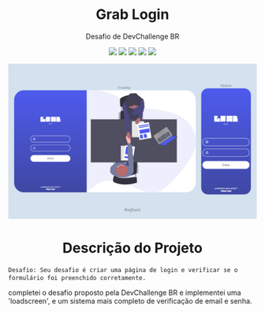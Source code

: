 <h1 align="center">Grab Login</h1>

<p align="center">Desafio de DevChallenge BR</p>

<p align="center">
  <img src="http://img.shields.io/static/v1?label=HTML&message=HTML5&color=orange&style=for-the-badge"/>
  <img src="http://img.shields.io/static/v1?label=CSS&message=CSS3&color=blue&style=for-the-badge"/>
  <img src="http://img.shields.io/static/v1?label=JS&message=jQuery&color=red&style=for-the-badge"/>
  <img src="http://img.shields.io/static/v1?label=License&message=MIT&color=green&style=for-the-badge"/>
  <img src="http://img.shields.io/static/v1?label=STATUS&message=CONCLUIDO&color=RED&style=for-the-badge"/>
</p>

<p align="center">
  <img width="720px" src="assets/images/design.png" />
</p>

<h1 align="center">Descrição do Projeto</h1>

```
Desafio: Seu desafio é criar uma página de login e verificar se o formulário foi preenchido corretamente.
```

<p>completei o desafio proposto pela DevChallenge BR e implementei uma 'loadscreen', e um sistema mais completo de verificação de email e senha. </p>
